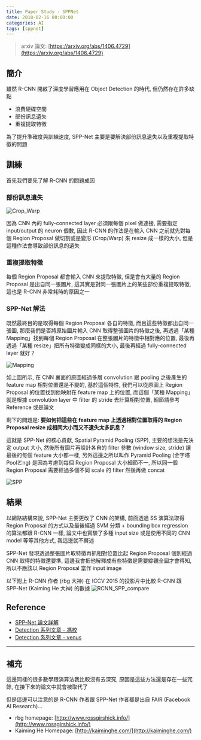 ```yaml
---
title: Paper Study - SPPNet
date: 2018-02-16 00:00:00
categories: AI
tags: [sppnet]
---
```


> arxiv 論文: [https://arxiv.org/abs/1406.4729](https://arxiv.org/abs/1406.4729)

<!-- more -->

## 簡介

雖然 R-CNN 開啟了深度學習應用在 Object Detection 的時代, 但仍然存在許多缺點

- 浪費硬碟空間
- 部份訊息遺失
- 重複提取特徵

為了提升準確度與訓練速度, SPP-Net 主要是要解決部份訊息遺失以及重複提取特徵的問題

## 訓練

首先我們要先了解 R-CNN 的問題成因

### 部份訊息遺失

![Crop_Warp](https://i.imgur.com/cXf9biF.jpg)

因為 CNN 內的 fully-connected layer 必須跟每個 pixel 做連接, 需要指定 input/output 的 neuron 個數, 因此 R-CNN 的作法是在輸入 CNN 之前就先對每個 Region Proposal 做切割或是變形 (Crop/Warp) 來 resize 成一樣的大小, 但是這種作法會導致部份訊息的遺失

### 重複提取特徵

每個 Region Proposal 都會輸入 CNN 來提取特徵, 但是會有大量的 Region Proposal 是出自同一張圖片, 這其實是對同一張圖片上的某些部份重複提取特徵, 這也是 R-CNN 非常耗時的原因之一

### SPP-Net 解法

既然最終目的是取得每個 Region Proposal 各自的特徵, 而且這些特徵都出自同一張圖, 那麼我們是否將原始圖片輸入 CNN 取得整張圖片的特徵之後, 再透過「某種 Mapping」找到每個 Region Proposal 在整張圖片的特徵中相對應的位置, 最後再透過「某種 resize」把所有特徵變成同樣的大小, 最後再經過 fully-connected layer 就好？

![Mapping](https://i.imgur.com/PFOQjP2.jpg)

如上圖所示, 在 CNN 裏面的原圖經過多層 convolution 跟 pooling 之後產生的 feature map 相對位置還是不變的, 基於這個特性, 我們可以從原圖上 Region Proposal 的位置找到他映射在 feature map 上的位置, 而這個「某種 Mapping」就是根據 convolution layer 中 filter 的 stride 去計算相對位置, 細節請參考 Reference 或是論文

剩下的問題是: **要如何把這些在 feature map 上透過相對位置取得的 Region Proposal resize 成相同大小而又不遺失太多訊息？**

這就是 SPP-Net 的核心貢獻, Spatial Pyramid Pooling (SPP), 主要的想法是先決定 output 大小, 然後所有圖片再設計各自的 filter 參數 (window size, stride) 讓最後的每個 feature 大小都一樣, 另外這邊之所以叫作 Pyramid Pooling (金字塔 Poolㄛng) 是因為考慮到每個 Region Proposal 大小細節不一, 所以同一個 Region Proposal 需要經過多個不同 scale 的 filter 然後再做 concat

![SPP](https://i.imgur.com/qc9yKbA.jpg)

## 結果

以網路結構來說, SPP-Net 主要更改了 CNN 的架構, 前面透過 SS 演算法取得 Region Proposal 的方式以及最後經過 SVM 分類 + bounding box regression 的算法都跟 R-CNN 一樣, 論文中也實驗了多種 input size 或是使用不同的 CNN model 等等其他方式, 我這邊就不贅述

SPP-Net 發現透過整張圖片取特徵再抓相對位置比起 Region Proposal 個別經過 CNN 取得的特徵還要準, 這邊我會把他解釋成有些特徵是需要綜觀全圖才會得知, 所以不應該以 Region Proposal 當作 input image

以下附上 R-CNN 作者 (rbg 大神) 在 ICCV 2015 的投影片中比較 R-CNN 跟 SPP-Net (Kaiming He 大神) 的數據
![RCNN_SPP_compare](https://i.imgur.com/gdidoRR.jpg)

## Reference

- [SPP-Net 論文詳解](http://blog.csdn.net/v1_vivian/article/details/73275259)
- [Detection 系列文章 - 馮校](http://blog.csdn.net/xyfengbo/article/details/70227173)
- [Detection 系列文章 - venus](http://www.cnblogs.com/venus024/p/5717766.html)

---

## 補充

這邊同樣的很多數學跟演算法我比較沒有去深究, 原因是這些方法還是存在一些冗餘, 在接下來的論文中就會被取代了

但是這邊可以注意的是 R-CNN 作者跟 SPP-Net 作者都是出自 FAIR (Facebook AI Research)...

- rbg homepage: [http://www.rossgirshick.info/](http://www.rossgirshick.info/)
- Kaiming He Homepage: [http://kaiminghe.com/](http://kaiminghe.com/)
